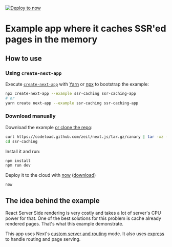 [![Deploy to now](https://deploy.now.sh/static/button.svg)](https://deploy.now.sh/?repo=https://github.com/zeit/next.js/tree/master/examples/ssr-caching)

# Example app where it caches SSR'ed pages in the memory

## How to use

### Using `create-next-app`

Execute [`create-next-app`](https://github.com/segmentio/create-next-app) with [Yarn](https://yarnpkg.com/lang/en/docs/cli/create/) or [npx](https://github.com/zkat/npx#readme) to bootstrap the example:

```bash
npx create-next-app --example ssr-caching ssr-caching-app
# or
yarn create next-app --example ssr-caching ssr-caching-app
```

### Download manually

Download the example [or clone the repo](https://github.com/zeit/next.js):

```bash
curl https://codeload.github.com/zeit/next.js/tar.gz/canary | tar -xz --strip=2 next.js-canary/examples/ssr-caching
cd ssr-caching
```

Install it and run:

```bash
npm install
npm run dev
```

Deploy it to the cloud with [now](https://zeit.co/now) ([download](https://zeit.co/download))

```bash
now
```

## The idea behind the example

React Server Side rendering is very costly and takes a lot of server's CPU power for that. One of the best solutions for this problem is cache already rendered pages.
That's what this example demonstrate.

This app uses Next's [custom server and routing](https://github.com/zeit/next.js#custom-server-and-routing) mode. It also uses [express](https://expressjs.com/) to handle routing and page serving.
